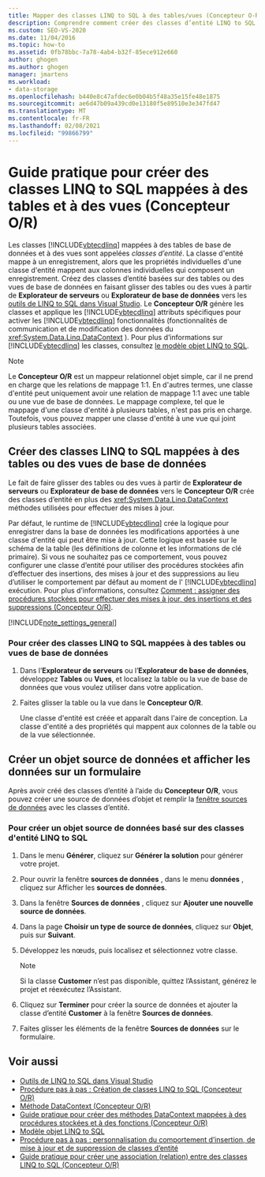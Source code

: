 ```yaml
---
title: Mapper des classes LINQ to SQL à des tables/vues (Concepteur O-R)
description: Comprendre comment créer des classes d’entité LINQ to SQL (classes mappées à des tables et des vues) dans Concepteur Objet Relationnel (Concepteur O/R).
ms.custom: SEO-VS-2020
ms.date: 11/04/2016
ms.topic: how-to
ms.assetid: 0fb78bbc-7a78-4ab4-b32f-85ece912e660
author: ghogen
ms.author: ghogen
manager: jmartens
ms.workload:
- data-storage
ms.openlocfilehash: b440e8c47afdec6e0b04b5f48a35e15fe48e1875
ms.sourcegitcommit: ae6d47b09a439cd0e13180f5e89510e3e347fd47
ms.translationtype: MT
ms.contentlocale: fr-FR
ms.lasthandoff: 02/08/2021
ms.locfileid: "99866799"
---
```

# <a name="how-to-create-linq-to-sql-classes-mapped-to-tables-and-views-or-designer"></a>Guide pratique pour créer des classes LINQ to SQL mappées à des tables et à des vues (Concepteur O/R)

Les classes [!INCLUDE[vbtecdlinq](../data-tools/includes/vbtecdlinq_md.md)] mappées à des tables de base de données et à des vues sont appelées *classes d’entité*. La classe d'entité mappe à un enregistrement, alors que les propriétés individuelles d'une classe d'entité mappent aux colonnes individuelles qui composent un enregistrement. Créez des classes d’entité basées sur des tables ou des vues de base de données en faisant glisser des tables ou des vues à partir de **Explorateur de serveurs** ou **Explorateur de base de données** vers les [outils de LINQ to SQL dans Visual Studio](../data-tools/linq-to-sql-tools-in-visual-studio2.md). Le **Concepteur O/R** génère les classes et applique les [!INCLUDE[vbtecdlinq](../data-tools/includes/vbtecdlinq_md.md)] attributs spécifiques pour activer les [!INCLUDE[vbtecdlinq](../data-tools/includes/vbtecdlinq_md.md)] fonctionnalités (fonctionnalités de communication et de modification des données du <xref:System.Data.Linq.DataContext> ). Pour plus d’informations sur [!INCLUDE[vbtecdlinq](../data-tools/includes/vbtecdlinq_md.md)] les classes, consultez [le modèle objet LINQ to SQL](/dotnet/framework/data/adonet/sql/linq/the-linq-to-sql-object-model).

> [!NOTE]
> Le **Concepteur O/R** est un mappeur relationnel objet simple, car il ne prend en charge que les relations de mappage 1:1. En d'autres termes, une classe d'entité peut uniquement avoir une relation de mappage 1:1 avec une table ou une vue de base de données. Le mappage complexe, tel que le mappage d'une classe d'entité à plusieurs tables, n'est pas pris en charge. Toutefois, vous pouvez mapper une classe d'entité à une vue qui joint plusieurs tables associées.

## <a name="create-linq-to-sql-classes-that-are-mapped-to-database-tables-or-views"></a>Créer des classes LINQ to SQL mappées à des tables ou des vues de base de données

Le fait de faire glisser des tables ou des vues à partir de **Explorateur de serveurs** ou **Explorateur de base de données** vers le **Concepteur O/R** crée des classes d’entité en plus des <xref:System.Data.Linq.DataContext> méthodes utilisées pour effectuer des mises à jour.

Par défaut, le runtime de [!INCLUDE[vbtecdlinq](../data-tools/includes/vbtecdlinq_md.md)] crée la logique pour enregistrer dans la base de données les modifications apportées à une classe d'entité qui peut être mise à jour. Cette logique est basée sur le schéma de la table (les définitions de colonne et les informations de clé primaire). Si vous ne souhaitez pas ce comportement, vous pouvez configurer une classe d’entité pour utiliser des procédures stockées afin d’effectuer des insertions, des mises à jour et des suppressions au lieu d’utiliser le comportement par défaut au moment de l' [!INCLUDE[vbtecdlinq](../data-tools/includes/vbtecdlinq_md.md)] exécution. Pour plus d’informations, consultez [Comment : assigner des procédures stockées pour effectuer des mises à jour, des insertions et des suppressions (Concepteur O/R)](../data-tools/how-to-assign-stored-procedures-to-perform-updates-inserts-and-deletes-o-r-designer.md).

[!INCLUDE[note_settings_general](../data-tools/includes/note_settings_general_md.md)]

### <a name="to-create-linq-to-sql-classes-that-are-mapped-to-database-tables-or-views"></a>Pour créer des classes LINQ to SQL mappées à des tables ou vues de base de données

1. Dans l’**Explorateur de serveurs** ou l’**Explorateur de base de données**, développez **Tables** ou **Vues**, et localisez la table ou la vue de base de données que vous voulez utiliser dans votre application.

2. Faites glisser la table ou la vue dans le **Concepteur O/R**.

     Une classe d'entité est créée et apparaît dans l'aire de conception. La classe d'entité a des propriétés qui mappent aux colonnes de la table ou de la vue sélectionnée.

## <a name="create-an-object-data-source-and-display-the-data-on-a-form"></a>Créer un objet source de données et afficher les données sur un formulaire

Après avoir créé des classes d’entité à l’aide du **Concepteur O/R**, vous pouvez créer une source de données d’objet et remplir la [fenêtre sources de données](add-new-data-sources.md#data-sources-window) avec les classes d’entité.

### <a name="to-create-an-object-data-source-based-on-linq-to-sql-entity-classes"></a>Pour créer un objet source de données basé sur des classes d'entité LINQ to SQL

1. Dans le menu **Générer**, cliquez sur **Générer la solution** pour générer votre projet.

2. Pour ouvrir la fenêtre **sources de données** , dans le menu **données** , cliquez sur Afficher les **sources de données**.

3. Dans la fenêtre **Sources de données** , cliquez sur **Ajouter une nouvelle source de données**.

4. Dans la page **Choisir un type de source de données**, cliquez sur **Objet**, puis sur **Suivant**.

5. Développez les nœuds, puis localisez et sélectionnez votre classe.

    > [!NOTE]
    > Si la classe **Customer** n’est pas disponible, quittez l’Assistant, générez le projet et réexécutez l’Assistant.

6. Cliquez sur **Terminer** pour créer la source de données et ajouter la classe d’entité **Customer** à la fenêtre **Sources de données**.

7. Faites glisser les éléments de la fenêtre **Sources de données** sur le formulaire.

## <a name="see-also"></a>Voir aussi

- [Outils de LINQ to SQL dans Visual Studio](../data-tools/linq-to-sql-tools-in-visual-studio2.md)
- [Procédure pas à pas : Création de classes LINQ to SQL (Concepteur O/R)](how-to-create-linq-to-sql-classes-mapped-to-tables-and-views-o-r-designer.md)
- [Méthode DataContext (Concepteur O/R)](../data-tools/datacontext-methods-o-r-designer.md)
- [Guide pratique pour créer des méthodes DataContext mappées à des procédures stockées et à des fonctions (Concepteur O/R)](../data-tools/how-to-create-datacontext-methods-mapped-to-stored-procedures-and-functions-o-r-designer.md)
- [Modèle objet LINQ to SQL](/dotnet/framework/data/adonet/sql/linq/the-linq-to-sql-object-model)
- [Procédure pas à pas : personnalisation du comportement d’insertion, de mise à jour et de suppression de classes d’entité](../data-tools/walkthrough-customizing-the-insert-update-and-delete-behavior-of-entity-classes.md)
- [Guide pratique pour créer une association (relation) entre des classes LINQ to SQL (Concepteur O/R)](../data-tools/how-to-create-an-association-relationship-between-linq-to-sql-classes-o-r-designer.md)
